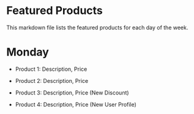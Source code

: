 # Featured Products

This markdown file lists the featured products for each day of the week.

# Monday

- Product 1: Description, Price
- Product 2: Description, Price

- Product 3: Description, Price (New Discount)
- Product 4: Description, Price (New User Profile)
